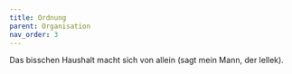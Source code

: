 ```yaml
---
title: Ordnung
parent: Organisation
nav_order: 3
---
```

Das bisschen Haushalt macht sich von allein (sagt mein Mann, der lellek).